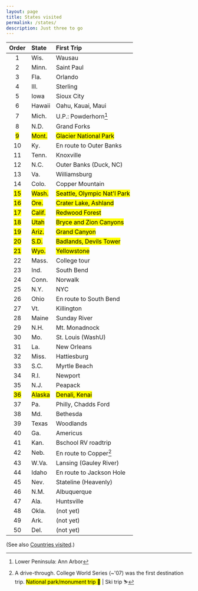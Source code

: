 ```yaml
---
layout: page
title: States visited
permalink: /states/
description: Just three to go
---
```

| Order | State | First Trip |
| :----: | :--- | :--- |
| 1 | Wis. | Wausau |
| 2 | Minn. | Saint Paul |
| 3 | Fla. | Orlando |
| 4 | Ill. | Sterling |
| 5 | Iowa | Sioux City |
| 6 | Hawaii | Oahu, Kauai, Maui |
| <mark2>7</mark2> | <mark2>Mich.</mark2> | <mark2>U.P.: Powderhorn</mark2>[^1] |
| 8 | N.D. | Grand Forks |
| <mark>9</mark> | <mark>Mont.</mark> | <mark>Glacier National Park</mark> |
| 10 | Ky. | En route to Outer Banks |
| 11 | Tenn. | Knoxville |
| 12 | N.C. | Outer Banks (Duck, NC) |
| 13 | Va. | Williamsburg |
| <mark2>14</mark2> | <mark2>Colo.</mark2> | <mark2>Copper Mountain</mark2> |
| <mark>15</mark> | <mark>Wash.</mark> | <mark>Seattle, Olympic Nat'l Park</mark> |
| <mark>16</mark> | <mark>Ore.</mark> | <mark>Crater Lake, Ashland</mark> |
| <mark>17</mark> | <mark>Calif.</mark> | <mark>Redwood Forest</mark> |
| <mark>18</mark> | <mark>Utah</mark> | <mark>Bryce and Zion Canyons</mark> |
| <mark>19</mark> | <mark>Ariz.</mark> | <mark>Grand Canyon</mark> |
| <mark>20</mark> | <mark>S.D.</mark> | <mark>Badlands, Devils Tower</mark> |
| <mark>21</mark> | <mark>Wyo.</mark> | <mark>Yellowstone</mark> |
| 22 | Mass. | College tour |
| 23 | Ind. | South Bend |
| 24 | Conn. | Norwalk |
| 25 | N.Y. | NYC |
| 26 | Ohio | En route to South Bend |
| <mark2>27</mark2> | <mark2>Vt.</mark2> | <mark2>Killington</mark2> |
| <mark2>28</mark2> | <mark2>Maine</mark2> | <mark2>Sunday River</mark2> |
| 29 | N.H. | Mt. Monadnock |
| 30 | Mo. | St. Louis (WashU) |
| 31 | La. | New Orleans |
| 32 | Miss. | Hattiesburg |
| 33 | S.C. | Myrtle Beach |
| 34 | R.I. | Newport |
| 35 | N.J. | Peapack |
| <mark>36</mark> | <mark>Alaska</mark> | <mark>Denali, Kenai</mark> |
| 37 | Pa. | Philly, Chadds Ford |
| 38 | Md. | Bethesda |
| 39 | Texas | Woodlands |
| 40 | Ga. | Americus |
| 41 | Kan. | Bschool RV roadtrip |
| 42 | Neb. | En route to Copper[^2] |
| 43 | W.Va. | Lansing (Gauley River) |
| 44 | Idaho | En route to Jackson Hole |
| <mark2>45</mark2> | <mark2>Nev.</mark2> | <mark2>Stateline (Heavenly)</mark2> |
| 46 | N.M. | Albuquerque |
| 47 | Ala. | Huntsville |
| 48 | Okla. | (not yet) |
| 49 | Ark. | (not yet) |
| 50 | Del. | (not yet) |

[^1]: Lower Peninsula: Ann Arbor
[^2]: A drive-through. College World Series (~'07) was the first destination trip.
<mark><span class="muted small">National park/monument trip 🥾</span></mark><span class="muted small"> | </span><mark2><span class="muted small">Ski trip ⛷</span></mark2>

(See also [Countries visited](/countries/).)